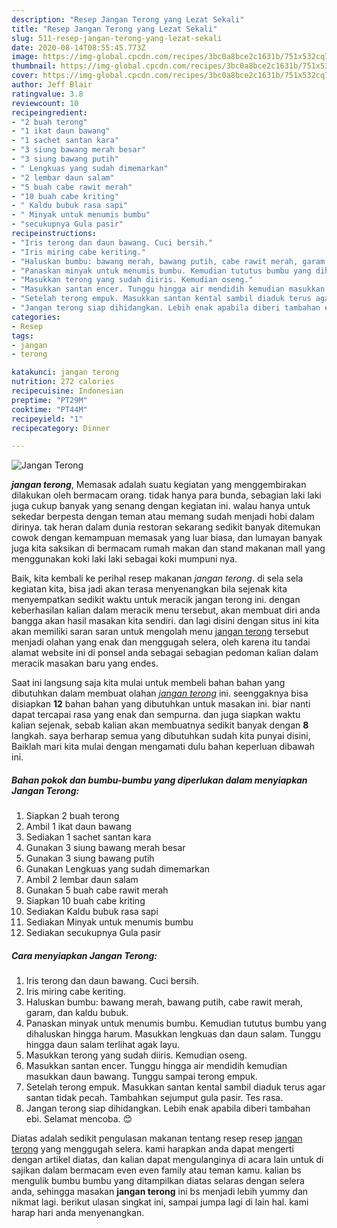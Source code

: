 ```yaml
---
description: "Resep Jangan Terong yang Lezat Sekali"
title: "Resep Jangan Terong yang Lezat Sekali"
slug: 511-resep-jangan-terong-yang-lezat-sekali
date: 2020-08-14T08:55:45.773Z
image: https://img-global.cpcdn.com/recipes/3bc0a8bce2c1631b/751x532cq70/jangan-terong-foto-resep-utama.jpg
thumbnail: https://img-global.cpcdn.com/recipes/3bc0a8bce2c1631b/751x532cq70/jangan-terong-foto-resep-utama.jpg
cover: https://img-global.cpcdn.com/recipes/3bc0a8bce2c1631b/751x532cq70/jangan-terong-foto-resep-utama.jpg
author: Jeff Blair
ratingvalue: 3.8
reviewcount: 10
recipeingredient:
- "2 buah terong"
- "1 ikat daun bawang"
- "1 sachet santan kara"
- "3 siung bawang merah besar"
- "3 siung bawang putih"
- " Lengkuas yang sudah dimemarkan"
- "2 lembar daun salam"
- "5 buah cabe rawit merah"
- "10 buah cabe kriting"
- " Kaldu bubuk rasa sapi"
- " Minyak untuk menumis bumbu"
- "secukupnya Gula pasir"
recipeinstructions:
- "Iris terong dan daun bawang. Cuci bersih."
- "Iris miring cabe keriting."
- "Haluskan bumbu: bawang merah, bawang putih, cabe rawit merah, garam, dan kaldu bubuk."
- "Panaskan minyak untuk menumis bumbu. Kemudian tututus bumbu yang dihaluskan hingga harum. Masukkan lengkuas dan daun salam. Tunggu hingga daun salam terlihat agak layu."
- "Masukkan terong yang sudah diiris. Kemudian oseng."
- "Masukkan santan encer. Tunggu hingga air mendidih kemudian masukkan daun bawang. Tunggu sampai terong empuk."
- "Setelah terong empuk. Masukkan santan kental sambil diaduk terus agar santan tidak pecah. Tambahkan sejumput gula pasir. Tes rasa."
- "Jangan terong siap dihidangkan. Lebih enak apabila diberi tambahan ebi. Selamat mencoba. 😊"
categories:
- Resep
tags:
- jangan
- terong

katakunci: jangan terong 
nutrition: 272 calories
recipecuisine: Indonesian
preptime: "PT29M"
cooktime: "PT44M"
recipeyield: "1"
recipecategory: Dinner

---
```



![Jangan Terong](https://img-global.cpcdn.com/recipes/3bc0a8bce2c1631b/751x532cq70/jangan-terong-foto-resep-utama.jpg)

<b><i>jangan terong</i></b>, Memasak adalah suatu kegiatan yang menggembirakan dilakukan oleh bermacam orang. tidak hanya para bunda, sebagian laki laki juga cukup banyak yang senang dengan kegiatan ini. walau hanya untuk sekedar berpesta dengan teman atau memang sudah menjadi hobi dalam dirinya. tak heran dalam dunia restoran sekarang sedikit banyak ditemukan cowok dengan kemampuan memasak yang luar biasa, dan lumayan banyak juga kita saksikan di bermacam rumah makan dan stand makanan mall yang menggunakan koki laki laki sebagai koki mumpuni nya.

Baik, kita kembali ke perihal resep makanan <i>jangan terong</i>. di sela sela kegiatan kita, bisa jadi akan terasa menyenangkan bila sejenak kita menyempatkan sedikit waktu untuk meracik jangan terong ini. dengan keberhasilan kalian dalam meracik menu tersebut, akan membuat diri anda bangga akan hasil masakan kita sendiri. dan lagi disini dengan situs ini kita akan memiliki saran saran untuk mengolah menu <u>jangan terong</u> tersebut menjadi olahan yang enak dan menggugah selera, oleh karena itu tandai alamat website ini di ponsel anda sebagai sebagian pedoman kalian dalam meracik masakan baru yang endes.




Saat ini langsung saja kita mulai untuk membeli bahan bahan yang dibutuhkan dalam membuat olahan <u><i>jangan terong</i></u> ini. seenggaknya bisa disiapkan <b>12</b> bahan bahan yang dibutuhkan untuk masakan ini. biar nanti dapat tercapai rasa yang enak dan sempurna. dan juga siapkan waktu kalian sejenak, sebab kalian akan membuatnya sedikit banyak dengan <b>8</b> langkah. saya berharap semua yang dibutuhkan sudah kita punyai disini, Baiklah mari kita mulai dengan mengamati dulu bahan keperluan dibawah ini.

<!--inarticleads1-->

##### Bahan pokok dan bumbu-bumbu yang diperlukan dalam menyiapkan Jangan Terong:

1. Siapkan 2 buah terong
1. Ambil 1 ikat daun bawang
1. Sediakan 1 sachet santan kara
1. Gunakan 3 siung bawang merah besar
1. Gunakan 3 siung bawang putih
1. Gunakan  Lengkuas yang sudah dimemarkan
1. Ambil 2 lembar daun salam
1. Gunakan 5 buah cabe rawit merah
1. Siapkan 10 buah cabe kriting
1. Sediakan  Kaldu bubuk rasa sapi
1. Sediakan  Minyak untuk menumis bumbu
1. Sediakan secukupnya Gula pasir




<!--inarticleads2-->

##### Cara menyiapkan Jangan Terong:

1. Iris terong dan daun bawang. Cuci bersih.
1. Iris miring cabe keriting.
1. Haluskan bumbu: bawang merah, bawang putih, cabe rawit merah, garam, dan kaldu bubuk.
1. Panaskan minyak untuk menumis bumbu. Kemudian tututus bumbu yang dihaluskan hingga harum. Masukkan lengkuas dan daun salam. Tunggu hingga daun salam terlihat agak layu.
1. Masukkan terong yang sudah diiris. Kemudian oseng.
1. Masukkan santan encer. Tunggu hingga air mendidih kemudian masukkan daun bawang. Tunggu sampai terong empuk.
1. Setelah terong empuk. Masukkan santan kental sambil diaduk terus agar santan tidak pecah. Tambahkan sejumput gula pasir. Tes rasa.
1. Jangan terong siap dihidangkan. Lebih enak apabila diberi tambahan ebi. Selamat mencoba. 😊




Diatas adalah sedikit pengulasan makanan tentang resep resep <u>jangan terong</u> yang menggugah selera. kami harapkan anda dapat mengerti dengan artikel diatas, dan kalian dapat mengulanginya di acara lain untuk di sajikan dalam bermacam even even family atau teman kamu. kalian bs mengulik bumbu bumbu yang ditampilkan diatas selaras dengan selera anda, sehingga masakan <b>jangan terong</b> ini bs menjadi lebih yummy dan nikmat lagi. berikut ulasan singkat ini, sampai jumpa lagi di lain hal. kami harap hari anda menyenangkan.
